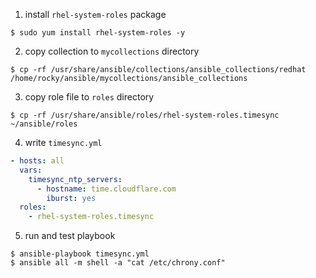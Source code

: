 1. install `rhel-system-roles` package
```shell
$ sudo yum install rhel-system-roles -y
```
2. copy collection to `mycollections` directory
```shell
$ cp -rf /usr/share/ansible/collections/ansible_collections/redhat /home/rocky/ansible/mycollections/ansible_collections
```
3. copy role file to `roles` directory
```shell
$ cp -rf /usr/share/ansible/roles/rhel-system-roles.timesync ~/ansible/roles
```
4. write `timesync.yml`
```yml
- hosts: all
  vars:
    timesync_ntp_servers:
      - hostname: time.cloudflare.com
        iburst: yes
  roles:
    - rhel-system-roles.timesync
```
5. run and test playbook
```shell
$ ansible-playbook timesync.yml
$ ansible all -m shell -a "cat /etc/chrony.conf"
```
